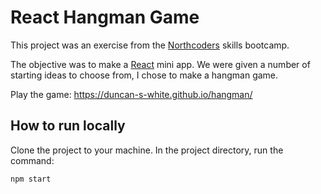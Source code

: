 # React Hangman Game

This project was an exercise from the [Northcoders](https://northcoders.com/) skills bootcamp.

The objective was to make a [React](https://reactjs.org/) mini app. We were given a number of starting ideas to choose from, I chose to make a hangman game.

Play the game: https://duncan-s-white.github.io/hangman/

## How to run locally

Clone the project to your machine. In the project directory, run the command:

`npm start`
